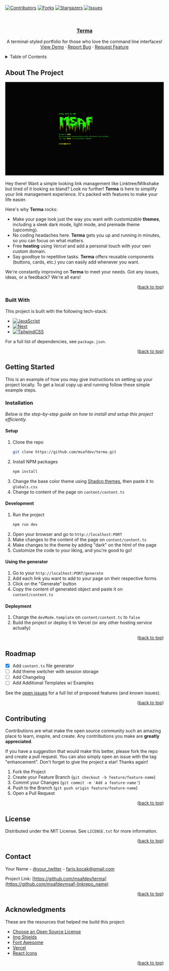 <!-- Improved compatibility of back to top link: See: https://github.com/msafdev/terma/pull/73 -->
<a name="readme-top"></a>
<!--
*** Thanks for checking out the Best-README-Template. If you have a suggestion
*** that would make this better, please fork the repo and create a pull request
*** or simply open an issue with the tag "enhancement".
*** Don't forget to give the project a star!
*** Thanks again! Now go create something AMAZING! :D
-->



<!-- PROJECT SHIELDS -->
<!--
*** I'm using markdown "reference style" links for readability.
*** Reference links are enclosed in brackets [ ] instead of parentheses ( ).
*** See the bottom of this document for the declaration of the reference variables
*** for contributors-url, forks-url, etc. This is an optional, concise syntax you may use.
*** https://www.markdownguide.org/basic-syntax/#reference-style-links
-->

[![Contributors][contributors-shield]][contributors-url]
[![Forks][forks-shield]][forks-url]
[![Stargazers][stars-shield]][stars-url]
[![Issues][issues-shield]][issues-url]

<!-- PROJECT LOGO -->
<br />
<div align="center">
  <a href="https://github.com/msafdev/terma">
    <h3 align="center">Terma</h3>
  </a>



  <p align="center">
    A terminal-styled portfolio for those who love the command line interfaces!
    <br />
    <a href="https://terma-demo.vercel.app">View Demo</a>
    ·
    <a href="https://github.com/msafdev/terma/issues/new?labels=bug&template=bug-report---.md">Report Bug</a>
    ·
    <a href="https://github.com/msafdev/terma/issues/new?labels=enhancement&template=feature-request---.md">Request Feature</a>
  </p>
</div>



<!-- TABLE OF CONTENTS -->
<details>
  <summary>Table of Contents</summary>
  <ol>
    <li>
      <a href="#about-the-project">About The Project</a>
      <ul>
        <li><a href="#built-with">Built With</a></li>
      </ul>
    </li>
    <li>
      <a href="#getting-started">Getting Started</a>
      <ul>
        <li><a href="#installation">Installation</a></li>
      </ul>
    </li>
    <li><a href="#usage">Usage</a></li>
    <li><a href="#roadmap">Roadmap</a></li>
    <li><a href="#contributing">Contributing</a></li>
    <li><a href="#license">License</a></li>
    <li><a href="#contact">Contact</a></li>
    <li><a href="#acknowledgments">Acknowledgments</a></li>
  </ol>
</details>



<!-- ABOUT THE PROJECT -->
## About The Project

[![Product Name Screen Shot][product-screenshot]](https://terminal.msaf.tech)

Hey there! Want a simple looking link management like Linktree/Milkshake but tired of it looking so bland? Look no further! **Terma** is here to simplify your link management experience. It's packed with features to make your life easier.

Here's why **Terma** rocks:

* Make your page look just the way you want with customizable **themes**, including a sleek dark mode, light mode, and premade theme (upcoming).
* No coding headaches here. **Terma** gets you up and running in minutes, so you can focus on what matters. 
* Free **hosting** using *Vercel* and add a personal touch with your own custom domain.
* Say goodbye to repetitive tasks. **Terma** offers reusable components (buttons, cards, etc.) you can easily add whenever you want.

We're constantly improving on **Terma** to meet your needs. Got any issues, ideas, or a feedback? We're all ears!

<p align="right">(<a href="#readme-top">back to top</a>)</p>



### Built With

This project is built with the following tech-stack:

* [![JavaScript][JavaScript]][JavaScript-url]
* [![Next][Next.js]][Next-url]
* [![TailwindCSS][Tailwind.com]][Tailwind-url]

For a full list of dependencies, see `package.json`.

<p align="right">(<a href="#readme-top">back to top</a>)</p>



<!-- GETTING STARTED -->
## Getting Started

This is an example of how you may give instructions on setting up your project locally.
To get a local copy up and running follow these simple example steps.

### Installation

_Below is the step-by-step guide on how to install and setup this project efficiently._

#### Setup

1. Clone the repo
   ```sh
   git clone https://github.com/msafdev/terma.git
   ```
2. Install NPM packages
   ```sh
   npm install
   ```
3. Change the base color theme using [Shadcn themes](https://ui.shadcn.com/themes), then paste it to `globals.css`
4. Change to content of the page on `content/content.ts`

#### Development

1. Run the project
   ```sh
   npm run dev
   ```
2. Open your browser and go to `http://localhost:PORT`
3. Make changes to the content of the page on `content/content.ts`
4. Make changes to the theme by adding "dark" on the html of the page
5. Customize the code to your liking, and you're good to go!
   
#### Using the generator

1. Go to your `http://localhost:PORT/generate`
2. Add each link you want to add to your page on their respective forms
3. Click on the "Generate" button
4. Copy the content of generated object and paste it on `content/content.ts`
   
#### Deployment

1. Change the `devMode.template` on `content/content.ts` to `false`
2. Build the project or deploy it to Vercel (or any other hosting service actually)

<p align="right">(<a href="#readme-top">back to top</a>)</p>



<!-- ROADMAP -->
## Roadmap

- [x] Add `content.ts` file generator
- [ ] Add theme switcher with session storage
- [ ] Add Changelog
- [ ] Add Additional Templates w/ Examples

See the [open issues](https://github.com/msafdev/terma/issues) for a full list of proposed features (and known issues).

<p align="right">(<a href="#readme-top">back to top</a>)</p>



<!-- CONTRIBUTING -->
## Contributing

Contributions are what make the open source community such an amazing place to learn, inspire, and create. Any contributions you make are **greatly appreciated**.

If you have a suggestion that would make this better, please fork the repo and create a pull request. You can also simply open an issue with the tag "enhancement".
Don't forget to give the project a star! Thanks again!

1. Fork the Project
2. Create your Feature Branch (`git checkout -b feature/feature-name`)
3. Commit your Changes (`git commit -m 'Add a feature-name'`)
4. Push to the Branch (`git push origin feature/feature-name`)
5. Open a Pull Request

<p align="right">(<a href="#readme-top">back to top</a>)</p>



<!-- LICENSE -->
## License

Distributed under the MIT License. See `LICENSE.txt` for more information.

<p align="right">(<a href="#readme-top">back to top</a>)</p>



<!-- CONTACT -->
## Contact

Your Name - [@your_twitter](https://twitter.com/sal_moon) - faris.kocak@gmail.com

Project Link: [https://github.com/msafdev/terma](https://github.com/msafdevmsaf-linkrepo_name)

<p align="right">(<a href="#readme-top">back to top</a>)</p>



<!-- ACKNOWLEDGMENTS -->
## Acknowledgments

These are the resources that helped me build this project:

* [Choose an Open Source License](https://choosealicense.com)
* [Img Shields](https://shields.io)
* [Font Awesome](https://fontawesome.com)
* [Vercel](https://vercel.com)
* [React Icons](https://react-icons.github.io/react-icons/search)

<p align="right">(<a href="#readme-top">back to top</a>)</p>



<!-- MARKDOWN LINKS & IMAGES -->
<!-- https://www.markdownguide.org/basic-syntax/#reference-style-links -->
[contributors-shield]: https://img.shields.io/github/contributors/msafdev/terma.svg?style=for-the-badge
[contributors-url]: https://github.com/msafdev/terma/graphs/contributors
[forks-shield]: https://img.shields.io/github/forks/msafdev/terma.svg?style=for-the-badge
[forks-url]: https://github.com/msafdev/terma/network/members
[stars-shield]: https://img.shields.io/github/stars/msafdev/terma.svg?style=for-the-badge
[stars-url]: https://github.com/msafdev/terma/stargazers
[issues-shield]: https://img.shields.io/github/issues/msafdev/terma.svg?style=for-the-badge
[issues-url]: https://github.com/msafdev/terma/issues
[license-shield]: https://img.shields.io/github/license/msafdev/terma.svg?style=for-the-badge
[license-url]: https://github.com/msafdev/terma/blob/main/LICENSE.txt
[linkedin-shield]: https://img.shields.io/badge/-LinkedIn-black.svg?style=for-the-badge&logo=linkedin&colorB=555
[linkedin-url]: https://linkedin.com/in/muhammadsalmoon
[product-screenshot]: public/screenshot.png
[Next.js]: https://img.shields.io/badge/next.js-000000?style=for-the-badge&logo=nextdotjs&logoColor=white
[Next-url]: https://nextjs.org/
[Tailwind.com]: https://img.shields.io/badge/Tailwind-0769AD?style=for-the-badge&logo=tailwindcss&logoColor=white
[Tailwind-url]: https://tailwindcss.com 
[JavaScript]: https://img.shields.io/badge/JavaScript-F7DF1E?style=for-the-badge&logo=javascript&logoColor=black
[JavaScript-url]: https://www.javascript.com